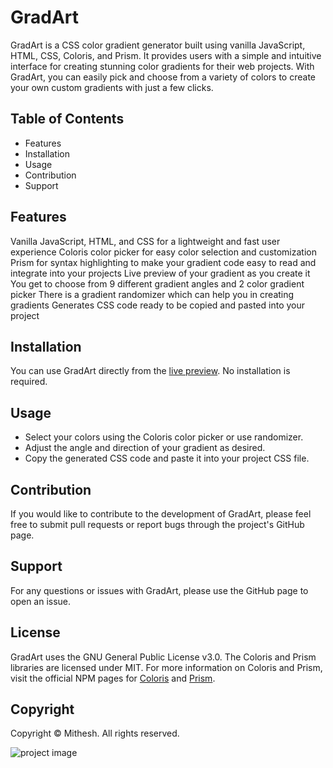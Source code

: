 # GradArt
GradArt is a CSS color gradient generator built using vanilla JavaScript, HTML, CSS, Coloris, and Prism. It provides users with a simple and intuitive interface for creating stunning color gradients for their web projects. With GradArt, you can easily pick and choose from a variety of colors to create your own custom gradients with just a few clicks.

## Table of Contents
- Features
- Installation
- Usage
- Contribution
- Support

## Features
Vanilla JavaScript, HTML, and CSS for a lightweight and fast user experience
Coloris color picker for easy color selection and customization
Prism for syntax highlighting to make your gradient code easy to read and integrate into your projects
Live preview of your gradient as you create it
You get to choose from 9 different gradient angles and 2 color gradient picker
There is a gradient randomizer which can help you in creating gradients
Generates CSS code ready to be copied and pasted into your project
## Installation
You can use GradArt directly from the [live preview](https://mithesh-b.github.io/Gradart/). No installation is required.

## Usage
- Select your colors using the Coloris color picker or use randomizer.
- Adjust the angle and direction of your gradient as desired.
- Copy the generated CSS code and paste it into your project CSS file.

## Contribution
If you would like to contribute to the development of GradArt, please feel free to submit pull requests or report bugs through the project's GitHub page.

## Support
For any questions or issues with GradArt, please use the GitHub page to open an issue.

## License
GradArt uses the GNU General Public License v3.0. The Coloris and Prism libraries are licensed under MIT.
For more information on Coloris and Prism, visit the official NPM pages for [Coloris](https://www.npmjs.com/package/@melloware/coloris) and [Prism](https://www.npmjs.com/package/prismjs).

## Copyright
Copyright © Mithesh. All rights reserved.

![project image](https://user-images.githubusercontent.com/115478939/215692630-1a13abc2-41f1-42d9-ae1e-a0d9ce5083ef.png)
